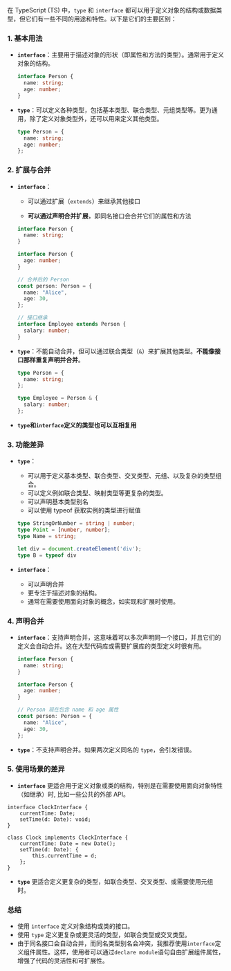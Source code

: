 在 TypeScript (TS) 中，`type` 和 `interface` 都可以用于定义对象的结构或数据类型，但它们有一些不同的用途和特性。以下是它们的主要区别：

### 1. **基本用法**

- **`interface`**：主要用于描述对象的形状（即属性和方法的类型）。通常用于定义对象的结构。

  ```typescript
  interface Person {
    name: string;
    age: number;
  }
  ```

- **`type`**：可以定义各种类型，包括基本类型、联合类型、元组类型等。更为通用，除了定义对象类型外，还可以用来定义其他类型。

  ```typescript
  type Person = {
    name: string;
    age: number;
  };
  ```

### 2. **扩展与合并**

- **`interface`**：

  - 可以通过扩展（`extends`）来继承其他接口

  - **可以通过声明合并扩展**，即同名接口会合并它们的属性和方法


  ```typescript
  interface Person {
    name: string;
  }
  
  interface Person {
    age: number;
  }
  
  // 合并后的 Person
  const person: Person = {
    name: "Alice",
    age: 30,
  };
  
  // 接口继承
  interface Employee extends Person {
    salary: number;
  }
  ```

- **`type`**：不能自动合并，但可以通过联合类型（`&`）来扩展其他类型。**不能像接口那样重复声明并合并**。

  ```typescript
  type Person = {
    name: string;
  };
  
  type Employee = Person & {
    salary: number;
  };
  ```

- **`type`和`interface`定义的类型也可以互相复用**

### 3. **功能差异**

- **`type`**：
  - 可以用于定义基本类型、联合类型、交叉类型、元组、以及复杂的类型组合。
  - 可以定义例如联合类型、映射类型等更复杂的类型。
  - 可以声明基本类型别名
  - 可以使用 typeof 获取实例的类型进行赋值
  
  ```typescript
  type StringOrNumber = string | number;
  type Point = [number, number];
  type Name = string;
  
  let div = document.createElement('div');
  type B = typeof div
  ```
  
- **`interface`**：
  
  - 可以声明合并
  - 更专注于描述对象的结构。
  - 通常在需要使用面向对象的概念，如实现和扩展时使用。
  

### 4. **声明合并**

- **`interface`**：支持声明合并，这意味着可以多次声明同一个接口，并且它们的定义会自动合并。这在大型代码库或需要扩展库的类型定义时很有用。

  ```typescript
  interface Person {
    name: string;
  }

  interface Person {
    age: number;
  }

  // Person 现在包含 name 和 age 属性
  const person: Person = {
    name: "Alice",
    age: 30,
  };
  ```

- **`type`**：不支持声明合并。如果两次定义同名的 `type`，会引发错误。

### 5. **使用场景的差异**

- **`interface`** 更适合用于定义对象或类的结构，特别是在需要使用面向对象特性（如继承）时, 比如一些公共的外部 API。

```
interface ClockInterface {
	currentTime: Date;
	setTime(d: Date): void;
}

class Clock implements ClockInterface {
	currentTime: Date = new Date();
	setTime(d: Date): {
		this.currentTime = d;
	};
}
```

- **`type`** 更适合定义更复杂的类型，如联合类型、交叉类型、或需要使用元组时。

### 总结
- 使用 `interface` 定义对象结构或类的接口。
- 使用 `type` 定义更复杂或更灵活的类型，如联合类型或交叉类型。
- 由于同名接口会自动合并，而同名类型别名会冲突，我推荐使用`interface`定义组件属性。这样，使用者可以通过`declare module`语句自由扩展组件属性，增强了代码的灵活性和可扩展性。
  